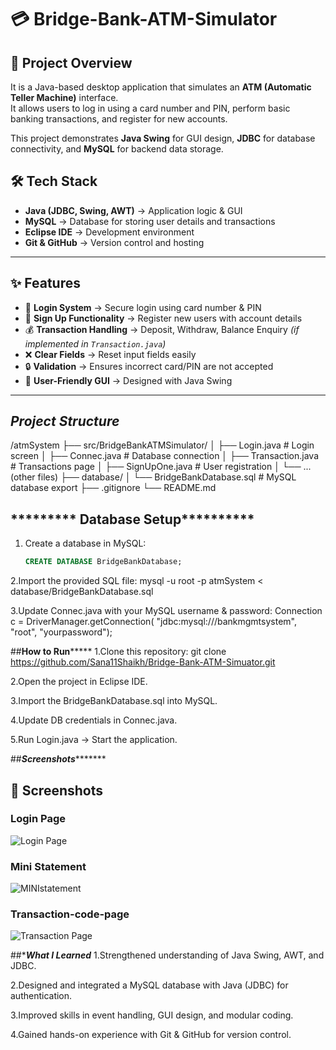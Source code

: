 
# 💳 Bridge-Bank-ATM-Simulator

## 📌 Project Overview
It is a Java-based desktop application that simulates an **ATM (Automatic Teller Machine)** interface.  
It allows users to log in using a card number and PIN, perform basic banking transactions, and register for new accounts.  

This project demonstrates **Java Swing** for GUI design, **JDBC** for database connectivity, and **MySQL** for backend data storage.



## 🛠️ Tech Stack
- **Java (JDBC, Swing, AWT)** → Application logic & GUI  
- **MySQL** → Database for storing user details and transactions  
- **Eclipse IDE** → Development environment  
- **Git & GitHub** → Version control and hosting  

---

## ✨ Features
- 🔑 **Login System** → Secure login using card number & PIN  
- 📝 **Sign Up Functionality** → Register new users with account details  
- 💰 **Transaction Handling** → Deposit, Withdraw, Balance Enquiry *(if implemented in `Transaction.java`)*  
- ❌ **Clear Fields** → Reset input fields easily  
- 🔒 **Validation** → Ensures incorrect card/PIN are not accepted  
- 🎨 **User-Friendly GUI** → Designed with Java Swing  

---



## ***********Project Structure***********
/atmSystem
├── src/BridgeBankATMSimulator/
│ ├── Login.java # Login screen
│ ├── Connec.java # Database connection
│ ├── Transaction.java # Transactions page
│ ├── SignUpOne.java # User registration
│ └── ... (other files)
├── database/
│ └── BridgeBankDatabase.sql  # MySQL database export
├── .gitignore
└── README.md



## ********* Database Setup**********
1. Create a database in MySQL:
   ```sql
   CREATE DATABASE BridgeBankDatabase;

2.Import the provided SQL file:
mysql -u root -p atmSystem < database/BridgeBankDatabase.sql

3.Update Connec.java with your MySQL username & password:
	Connection c = DriverManager.getConnection(
    	"jdbc:mysql:///bankmgmtsystem", "root", "yourpassword");


##********How to Run*************
1.Clone this repository:
git clone https://github.com/Sana11Shaikh/Bridge-Bank-ATM-Simuator.git

2.Open the project in Eclipse IDE.

3.Import the BridgeBankDatabase.sql into MySQL.

4.Update DB credentials in Connec.java.

5.Run Login.java → Start the application.


##***********Screenshots******************
## 📸 Screenshots  

###  Login Page  
![Login Page](login-pic.png)  

###  Mini Statement 
![MINIstatement](ministt-pic.png)  

###  Transaction-code-page 
![Transaction Page](tansac-code-pic.png)  


##************What I Learned***********
1.Strengthened understanding of Java Swing, AWT, and JDBC.

2.Designed and integrated a MySQL database with Java (JDBC) for authentication.

3.Improved skills in event handling, GUI design, and modular coding.

4.Gained hands-on experience with Git & GitHub for version control.


